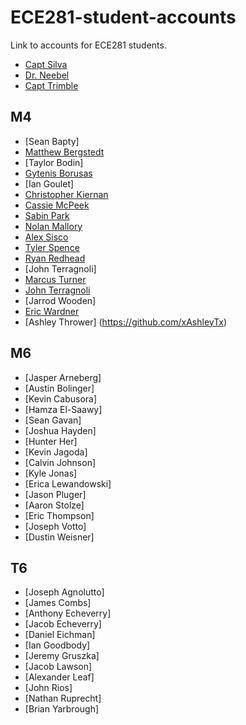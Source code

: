 ECE281-student-accounts
=======================

Link to accounts for ECE281 students.

- [Capt Silva](https://www.github.com/sivwizinbiznilva)
- [Dr. Neebel](https://github.com/drdanial)
- [Capt Trimble](https://github.com/vtrimble)

## M4

- [Sean Bapty]
- [Matthew Bergstedt](https://github.com/mbergstedt)
- [Taylor Bodin]
- [Gytenis Borusas](https://www.github.com/gytenis98)
- [Ian Goulet]
- [Christopher Kiernan](https://github.com/ChrisMKiernan)
- [Cassie McPeek](https://github.com/CassieMcPeek)
- [Sabin Park](https://github.com/sabinpark)
- [Nolan Mallory](https://github.com/nolanmallory)
- [Alex Sisco](https://github.com/alexsisco714)
- [Tyler Spence](https://github.com/TylerSpence)
- [Ryan Redhead](https://github.com/RyanRedhead)
- [John Terragnoli]
- [Marcus Turner](https://github.com/MTurner94)
- [John Terragnoli](https://github.com/JohnTerragnoli/ECE281-student-accounts)
- [Jarrod Wooden]
- [Eric Wardner](https://github.com/EricWardner)
- [Ashley Thrower] (https://github.com/xAshleyTx)

## M6

- [Jasper Arneberg]
- [Austin Bolinger]
- [Kevin Cabusora]
- [Hamza El-Saawy]
- [Sean Gavan]
- [Joshua Hayden]
- [Hunter Her]
- [Kevin Jagoda]
- [Calvin Johnson]
- [Kyle Jonas]
- [Erica Lewandowski]
- [Jason Pluger]
- [Aaron Stolze]
- [Eric Thompson]
- [Joseph Votto]
- [Dustin Weisner]

## T6

- [Joseph Agnolutto]
- [James Combs]
- [Anthony Echeverry]
- [Jacob Echeverry]
- [Daniel Eichman]
- [Ian Goodbody]
- [Jeremy Gruszka]
- [Jacob Lawson]
- [Alexander Leaf]
- [John Rios]
- [Nathan Ruprecht]
- [Brian Yarbrough]

